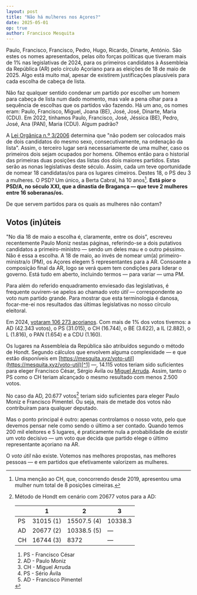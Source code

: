 ```yaml
---
layout: post
title: "Não há mulheres nos Açores?"
date: 2025-05-01
op: true
author: Francisco Mesquita
---
```


Paulo, Francisco, Francisco, Pedro, Hugo, Ricardo, Dinarte, António. São estes os nomes apresentados, pelas oito forças políticas que tiveram mais de 1% nas legislativas de 2024, para os primeiros candidatos à Assembleia da República (AR) pelo círculo Açoriano para as eleições de 18 de maio de 2025. Algo está muito mal, apesar de existirem justificações plausíveis para cada escolha de cabeça de lista.

Não faz qualquer sentido condenar um partido por escolher um homem para cabeça de lista num dado momento, mas vale a pena olhar para a sequência de escolhas que os partidos vão fazendo. Há um ano, os nomes eram: Paulo, Francisco, Miguel, Joana (BE), José, José, Dinarte, Maria (CDU). Em 2022, tínhamos Paulo, Francisco, José, Jéssica (BE), Pedro, José, Ana (PAN), Maria (CDU). Algum padrão?

A [Lei Orgânica n.º 3/2006](https://diariodarepublica.pt/dr/detalhe/lei-organica/3-2006-540469) determina que "não podem ser colocados mais de dois candidatos do mesmo sexo, consecutivamente, na ordenação da lista". Assim, o terceiro lugar será necessariamente de uma mulher, caso os primeiros dois sejam ocupados por homens. Olhemos então para o historial das primeiras duas posições das listas dos dois maiores partidos. Estas serão as nonas legislativas deste século. Assim, cada um teve oportunidade de nomear 18 candidatas/os para os lugares cimeiros. Destes 18, o PS deu 3 a mulheres. O PSD? Um único, a Berta Cabral, há 10 anos[^CH]. **Está pior o PSD/A, no século XXI, que a dinastia de Bragança — que teve 2 mulheres entre 16 soberanas/os.**

De que servem partidos para os quais as mulheres não contam?

[^CH]: Uma menção ao CH, que, concorrendo desde 2019, apresentou uma mulher num total de 8 posições cimeiras.

## Votos (in)úteis

"No dia 18 de maio a escolha é, claramente, entre os dois", escreveu recentemente Paulo Moniz nestas páginas, referindo-se a dois putativos candidatos a primeiro-ministro — sendo um deles mau e o outro péssimo. Não é essa a escolha. A 18 de maio, ao invés de nomear um(a) primeiro-ministra/o (PM), os Açores elegem 5 representantes para a AR. Consoante a composição final da AR, logo se verá quem tem condições para liderar o governo. Está tudo em aberto, incluindo termos — para variar — uma PM.

Para além do referido enquadramento enviesado das legislativas, é frequente ouvirem-se apelos ao chamado _voto útil_ — correspondente ao voto num partido grande. Para mostrar que esta terminologia é danosa, focar-me-ei nos resultados das últimas legislativas no nosso círculo eleitoral.

Em 2024, [votaram 106 273 açorianos](https://www.eleicoes.mai.gov.pt/legislativas2024/). Com mais de 1% dos votos tivemos: a AD (42.343 votos), o PS (31.015), o CH (16.744), o BE (3.622), a IL (2.882), o L (1.816), o PAN (1.654) e a CDU (1.160).

Os lugares na Assembleia da República são atribuídos segundo o método de Hondt. Segundo cálculos que envolvem alguma complexidade — e que estão disponíveis em [https://mesquita.xyz/voto-util](https://mesquita.xyz/voto-util)[^1] —, 14.115 votos teriam sido suficientes para eleger Francisco César, Sérgio Ávila ou [Miguel Arruda](https://mesquita.xyz/miguel-arruda).
Assim, tanto o PS como o CH teriam alcançado o mesmo resultado com menos 2.500 votos.

No caso da AD, 20.677 votos[^3] teriam sido suficientes  para eleger Paulo Moniz e Francisco Pimentel. Ou seja, mais de metade dos votos não contribuíram para qualquer deputado.

Mas o ponto principal é outro: apenas controlamos o nosso voto, pelo que devemos pensar nele como sendo o último a ser contado. Quando temos 200 mil eleitores e 5 lugares, é praticamente nula a probabilidade de existir um voto decisivo — um voto que decida que partido elege o último representante açoriano na AR.

O _voto útil_ não existe. Votemos nas melhores propostas, nas melhores pessoas — e em partidos que efetivamente valorizem as mulheres.

[^1]: Método de Hondt com os resultados observados para os Açores em 2024 (entre parêntesis está a ordenação final dos eleitos):

    |   | 1 |2  |3  |4  |5  |
    |---|---|---|---|---|---|
    | AD| 42343 (1) | 21171.5 (3) | 14114.3 (6) | 10585.8 (7) | 8468.6 (9) |
    | PS|  31015 (2) | 15507.5 (5) | 10338.3 (8) | 7753.8 | — |
    | CH| 16744 (4) | 8372 (10) | 5581.3  | — | — |

    1. AD - Paulo Moniz
    2. PS - Francisco César
    3. AD - Francisco Pimentel
    4. CH - Miguel Arruda
    5. PS - Sério Ávila
    6. AD — não eleito
    7. AD — não eleito
    8. PS — não eleito
    9. AD — não eleito
    10. CH — não eleito
    11. ...

[^3]: Método de Hondt em cenário com 20677 votos para a AD:

    |   | 1 |2  |3  |
    |---|---|---|---|
    | PS|  31015 (1) | 15507.5 (4) | 10338.3  |
    | AD| 20677 (2) | 10338.5 (5)  | —  |
    | CH| 16744 (3) | 8372  | —  |

    1. PS - Francisco César
    2. AD - Paulo Moniz
    3. CH - Miguel Arruda
    4. PS - Sério Ávila
    5. AD - Francisco Pimentel
